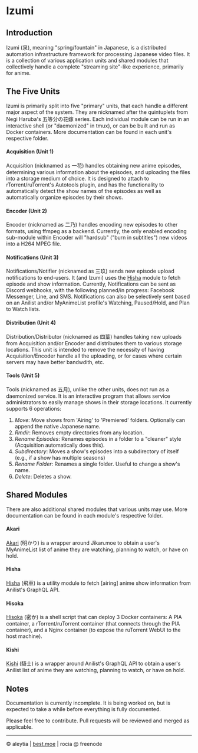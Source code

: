 # Izumi

## Introduction
Izumi (泉), meaning "spring/fountain" in Japanese, is a distributed automation infrastructure framework for processing Japanese video files. It is a collection of various application units and shared modules that collectively handle a complete "streaming site"-like experience, primarily for anime.


## The Five Units
Izumi is primarily split into five "primary" units, that each handle a different major aspect of the system. They are nicknamed after the quintuplets from Negi Haruba's 五等分の花嫁 series. Each individual module can be run in an interactive shell (or "daemonized" in tmux), or can be built and run as Docker containers. More documentation can be found in each unit's respective folder.

#### **Acquisition** (Unit 1)

Acquisition (nicknamed as 一花) handles obtaining new anime episodes, determining various information about the episodes, and uploading the files into a storage medium of choice. It is designed to attach to rTorrent/ruTorrent's Autotools plugin, and has the functionality to automatically detect the show names of the episodes as well as automatically organize episodes by their shows. 

#### **Encoder** (Unit 2)

Encoder (nicknamed as 二乃) handles encoding new episodes to other formats, using ffmpeg as a backend. Currently, the only enabled encoding sub-module within Encoder will "hardsub" ("burn in subtitles") new videos into a H264 MPEG file. 

#### **Notifications** (Unit 3)

Notifications/Notifier (nicknamed as 三玖) sends new episode upload notifications to end-users. It (and Izumi) uses the [Hisha](./modules/hisha/README.md) module to fetch episode and show information. Currently, Notifications can be sent as Discord webhooks, with the following planned/in progress: Facebook Messenger, Line, and SMS. Notifications can also be selectively sent based on an Anilist and/or MyAnimeList profile's Watching, Paused/Hold, and Plan to Watch lists.

#### **Distribution** (Unit 4)
Distribution/Distributor (nicknamed as 四葉) handles taking new uploads from Acquisition and/or Encoder and distributes them to various storage locations. This unit is intended to remove the necessity of having Acquisition/Encoder handle all the uploading, or for cases where certain servers may have better bandwdith, etc.

#### **Tools** (Unit 5)
Tools (nicknamed as 五月), unlike the other units, does not run as a daemonized service. It is an interactive program that allows service administrators to easily manage shows in their storage locations. It currently supports 6 operations:

  1. *Move*: Move shows from 'Airing' to 'Premiered' folders. Optionally can append the native Japanese name.
  2. *Rmdir*: Removes empty directories from any location.
  3. *Rename Episodes*: Renames episodes in a folder to a "cleaner" style (Acquisition automatically does this).
  4. *Subdirectory*: Moves a show's episodes into a subdirectory of itself (e.g., if a show has multiple seasons)
  5. *Rename Folder*: Renames a single folder. Useful to change a show's name.
  6. *Delete*: Deletes a show.

## Shared Modules

There are also additional shared modules that various units may use. More documentation can be found in each module's respective folder.

#### Akari
[Akari](modules/akari/README.md) (明かり) is a wrapper around Jikan.moe to obtain a user's MyAnimeList list of anime they are watching, planning to watch, or have on hold.

#### Hisha
[Hisha](modules/hisha/README.md) (飛車) is a utility module to fetch \[airing\] anime show information from Anilist's GraphQL API.

#### Hisoka
[Hisoka](https://github.com/Aleytia/Hisoka) (密か) is a shell script that can deploy 3 Docker containers: A PIA container, a rTorrent/ruTorrent container (that connects through the PIA container), and a Nginx container (to expose the ruTorrent WebUI to the host machine).

#### Kishi
[Kishi](modules/kishi/README.md) (騎士) is a wrapper around Anilist's GraphQL API to obtain a user's Anilist list of anime they are watching, planning to watch, or have on hold.


## Notes
Documentation is currently incomplete. It is being worked on, but is expected to take a while before everything is fully documented. 

Please feel free to contribute. Pull requests will be reviewed and merged as applicable.

---

© aleytia | [best.moe](best.moe) | rocia @ freenode
